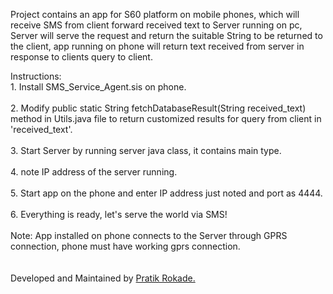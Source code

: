 Project contains an app for S60 platform on mobile phones, which will receive SMS from client forward received text to Server running on pc, Server will serve the request and return the suitable String to be returned to the client, app running on phone will return text received from server in response to clients query to client.

Instructions:
<br>1. Install SMS_Service_Agent.sis on phone.<br>
<br>2. Modify public static String fetchDatabaseResult(String received_text) method in Utils.java file to return customized results for query from client in 'received_text'.<br>
<br>3. Start Server by running server java class, it contains main type.<br>
<br>4. note IP address of the server running.<br>
<br>5. Start app on the phone and enter IP address just noted and port as 4444.<br>
<br>6. Everything is ready, let's serve the world via SMS!<br>
<br>
Note: App installed on phone connects to the Server through GPRS connection, phone must have working gprs connection.<br>
<br>
<br>
Developed and Maintained by <a href='http://pratikrokade.com'>Pratik Rokade.</a>